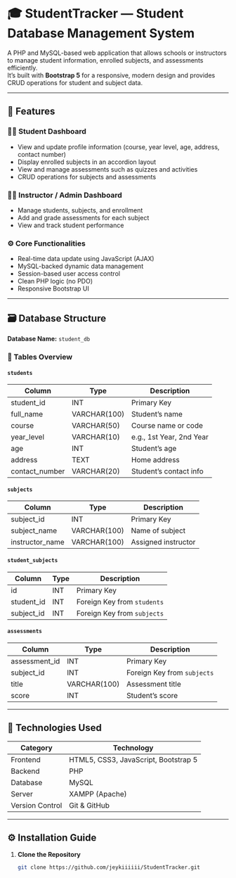 # 🎓 StudentTracker — Student Database Management System

A PHP and MySQL-based web application that allows schools or instructors to manage student information, enrolled subjects, and assessments efficiently.  
It’s built with **Bootstrap 5** for a responsive, modern design and provides CRUD operations for student and subject data.

---

## 🚀 Features

### 👨‍🎓 Student Dashboard
- View and update profile information (course, year level, age, address, contact number)
- Display enrolled subjects in an accordion layout
- View and manage assessments such as quizzes and activities
- CRUD operations for subjects and assessments

### 👩‍🏫 Instructor / Admin Dashboard
- Manage students, subjects, and enrollment
- Add and grade assessments for each subject
- View and track student performance

### ⚙️ Core Functionalities
- Real-time data update using JavaScript (AJAX)
- MySQL-backed dynamic data management
- Session-based user access control
- Clean PHP logic (no PDO)
- Responsive Bootstrap UI

---

## 🗃️ Database Structure

**Database Name:** `student_db`

### 📄 Tables Overview

#### `students`
| Column | Type | Description |
|--------|------|-------------|
| student_id | INT | Primary Key |
| full_name | VARCHAR(100) | Student’s name |
| course | VARCHAR(50) | Course name or code |
| year_level | VARCHAR(10) | e.g., 1st Year, 2nd Year |
| age | INT | Student’s age |
| address | TEXT | Home address |
| contact_number | VARCHAR(20) | Student’s contact info |

#### `subjects`
| Column | Type | Description |
|--------|------|-------------|
| subject_id | INT | Primary Key |
| subject_name | VARCHAR(100) | Name of subject |
| instructor_name | VARCHAR(100) | Assigned instructor |

#### `student_subjects`
| Column | Type | Description |
|--------|------|-------------|
| id | INT | Primary Key |
| student_id | INT | Foreign Key from `students` |
| subject_id | INT | Foreign Key from `subjects` |

#### `assessments`
| Column | Type | Description |
|--------|------|-------------|
| assessment_id | INT | Primary Key |
| subject_id | INT | Foreign Key from `subjects` |
| title | VARCHAR(100) | Assessment title |
| score | INT | Student’s score |

---

## 🧩 Technologies Used

| Category | Technology |
|-----------|-------------|
| Frontend | HTML5, CSS3, JavaScript, Bootstrap 5 |
| Backend | PHP |
| Database | MySQL |
| Server | XAMPP (Apache) |
| Version Control | Git & GitHub |

---

## ⚙️ Installation Guide

1. **Clone the Repository**
   ```bash
   git clone https://github.com/jeykiiiiii/StudentTracker.git
